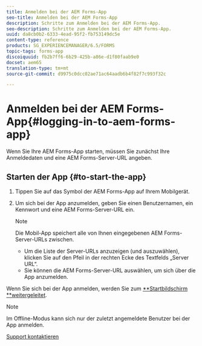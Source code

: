 ```yaml
---
title: Anmelden bei der AEM Forms-App
seo-title: Anmelden bei der AEM Forms-App
description: Schritte zum Anmelden bei der AEM Forms-App.
seo-description: Schritte zum Anmelden bei der AEM Forms-App.
uuid: da8cb0b2-6333-4ead-95f2-fb753149dc5e
content-type: reference
products: SG_EXPERIENCEMANAGER/6.5/FORMS
topic-tags: forms-app
discoiquuid: fb2b7ff6-6b29-425b-a86e-d1f80faab9e0
docset: aem65
translation-type: tm+mt
source-git-commit: d9975c0dcc02ae71ac64aadb6b4f82f7c993f32c

---
```



# Anmelden bei der AEM Forms-App{#logging-in-to-aem-forms-app}

Wenn Sie Ihre AEM Forms-App starten, müssen Sie zunächst Ihre Anmeldedaten und eine AEM Forms-Server-URL angeben.

## Starten der App {#to-start-the-app}

1. Tippen Sie auf das Symbol der AEM Forms-App auf Ihrem Mobilgerät.
1. Um sich bei der App anzumelden, geben Sie einen Benutzernamen, ein Kennwort und eine AEM Forms-Server-URL ein.

   >[!NOTE]
   >
   >Die Mobil-App speichert alle von Ihnen eingegebenen AEM Forms-Server-URLs zwischen.
   >
   >    * Um die Liste der Server-URLs anzuzeigen (und auszuwählen), klicken Sie auf den Pfeil in der rechten Ecke des Textfelds „Server URL“.
   >    * Sie können die AEM Forms-Server-URL auswählen, um sich über die App anzumelden.


Wenn Sie sich bei der App anmelden, werden Sie zum [**Startbildschirm **weitergeleitet](../../forms/using/home-screen.md).

>[!NOTE]
>
>Im Offline-Modus kann sich nur der zuletzt angemeldete Benutzer bei der App anmelden.

[Support kontaktieren](https://www.adobe.com/account/sign-in.supportportal.html)
